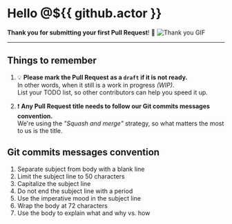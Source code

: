 # Hello @${{ github.actor }}

**Thank you for submitting your first Pull Request**! 💓
![Thank you GIF]

[thank you gif]: https://media3.giphy.com/media/fWfowxJtHySJ0SGCgN/giphy.gif

---

## Things to remember

1. 💡 **Please mark the Pull Request as a `draft` if it is not ready.**\
   In other words, when it still is a work in progress _(WIP)_.\
   List your TODO list, so other contributors can help you speed it up.

2. ❗ **Any Pull Request title needs to follow our Git commits messages
   convention.**\
   We're using the _"Squash and merge"_ strategy, so what matters the most to us
   is the title.

## Git commits messages convention

1. Separate subject from body with a blank line
2. Limit the subject line to 50 characters
3. Capitalize the subject line
4. Do not end the subject line with a period
5. Use the imperative mood in the subject line
6. Wrap the body at 72 characters
7. Use the body to explain what and why vs. how

